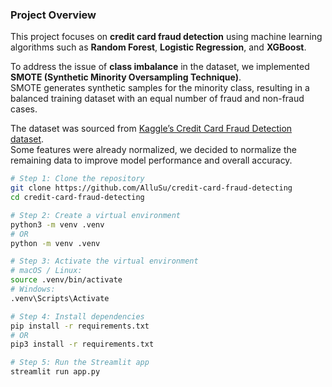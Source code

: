 ### Project Overview

This project focuses on **credit card fraud detection** using machine learning algorithms such as **Random Forest**, **Logistic Regression**, and **XGBoost**.

To address the issue of **class imbalance** in the dataset, we implemented **SMOTE (Synthetic Minority Oversampling Technique)**.  
SMOTE generates synthetic samples for the minority class, resulting in a balanced training dataset with an equal number of fraud and non-fraud cases.

The dataset was sourced from [Kaggle’s Credit Card Fraud Detection dataset](https://www.kaggle.com/datasets/mlg-ulb/creditcardfraud/data).  
Some features were already normalized, we decided to normalize the remaining data to improve model performance and overall accuracy.


```bash
# Step 1: Clone the repository
git clone https://github.com/AlluSu/credit-card-fraud-detecting
cd credit-card-fraud-detecting

# Step 2: Create a virtual environment
python3 -m venv .venv
# OR
python -m venv .venv

# Step 3: Activate the virtual environment
# macOS / Linux:
source .venv/bin/activate
# Windows:
.venv\Scripts\Activate

# Step 4: Install dependencies
pip install -r requirements.txt
# OR
pip3 install -r requirements.txt

# Step 5: Run the Streamlit app
streamlit run app.py

